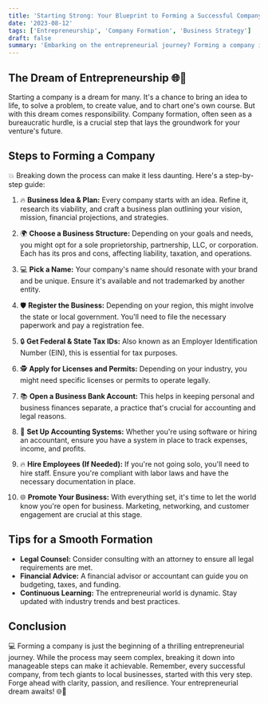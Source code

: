 ```yaml
---
title: 'Starting Strong: Your Blueprint to Forming a Successful Company 🌐🚀'
date: '2023-08-12'
tags: ['Entrepreneurship', 'Company Formation', 'Business Strategy']
draft: false
summary: 'Embarking on the entrepreneurial journey? Forming a company is the first significant step. Dive into this guide to understand the nuances of company formation and ensure a robust foundation for your business.'
---
```


## The Dream of Entrepreneurship 🌐🚀

Starting a company is a dream for many. It's a chance to bring an idea to life, to solve a problem, to create value, and to chart one's own course. But with this dream comes responsibility. Company formation, often seen as a bureaucratic hurdle, is a crucial step that lays the groundwork for your venture's future.

## Steps to Forming a Company

💥 Breaking down the process can make it less daunting. Here's a step-by-step guide:

1. 🔥 **Business Idea & Plan:** Every company starts with an idea. Refine it, research its viability, and craft a business plan outlining your vision, mission, financial projections, and strategies.

2. 🌍 **Choose a Business Structure:** Depending on your goals and needs, you might opt for a sole proprietorship, partnership, LLC, or corporation. Each has its pros and cons, affecting liability, taxation, and operations.

3. 💻 **Pick a Name:** Your company's name should resonate with your brand and be unique. Ensure it's available and not trademarked by another entity.

4. 🛡️ **Register the Business:** Depending on your region, this might involve the state or local government. You'll need to file the necessary paperwork and pay a registration fee.

5. 🔒 **Get Federal & State Tax IDs:** Also known as an Employer Identification Number (EIN), this is essential for tax purposes.

6. 🕵️ **Apply for Licenses and Permits:** Depending on your industry, you might need specific licenses or permits to operate legally.

7. 📚 **Open a Business Bank Account:** This helps in keeping personal and business finances separate, a practice that's crucial for accounting and legal reasons.

8. 🔄 **Set Up Accounting Systems:** Whether you're using software or hiring an accountant, ensure you have a system in place to track expenses, income, and profits.

9. 🔥 **Hire Employees (If Needed):** If you're not going solo, you'll need to hire staff. Ensure you're compliant with labor laws and have the necessary documentation in place.

10. 🌐 **Promote Your Business:** With everything set, it's time to let the world know you're open for business. Marketing, networking, and customer engagement are crucial at this stage.

## Tips for a Smooth Formation

- **Legal Counsel:** Consider consulting with an attorney to ensure all legal requirements are met.
- **Financial Advice:** A financial advisor or accountant can guide you on budgeting, taxes, and funding.
- **Continuous Learning:** The entrepreneurial world is dynamic. Stay updated with industry trends and best practices.

## Conclusion

💻 Forming a company is just the beginning of a thrilling entrepreneurial journey. While the process may seem complex, breaking it down into manageable steps can make it achievable. Remember, every successful company, from tech giants to local businesses, started with this very step. Forge ahead with clarity, passion, and resilience. Your entrepreneurial dream awaits! 🌐🚀
